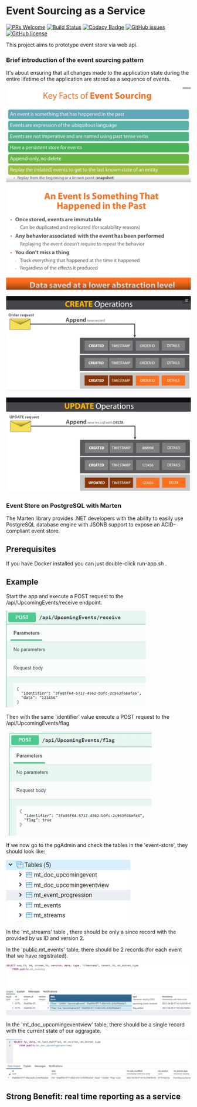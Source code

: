 #  Event Sourcing as a Service
[![PRs Welcome](https://img.shields.io/badge/PRs-welcome-brightgreen.svg)](http://makeapullrequest.com)
[![Build Status](https://travis-ci.com/profjordanov/EventSource.svg?branch=main)](https://travis-ci.com/profjordanov/EventSource)
[![Codacy Badge](https://app.codacy.com/project/badge/Grade/336d1f8c57b34420b454bbcc836d4088)](https://www.codacy.com/gh/profjordanov/EventSource/dashboard?utm_source=github.com&amp;utm_medium=referral&amp;utm_content=profjordanov/EventSource&amp;utm_campaign=Badge_Grade)
[![GitHub issues](https://img.shields.io/github/issues/profjordanov/EventSource)](https://github.com/profjordanov/EventSource/issues)
[![GitHub license](https://img.shields.io/github/license/profjordanov/EventSource)](https://github.com/profjordanov/EventSource/blob/main/LICENSE)

This project aims to prototype event store via web api.

### Brief introduction of the event sourcing pattern
It's about ensuring that all changes made to the application state during the entire lifetime of the application
are stored as a sequence of events.

![alt text](https://raw.githubusercontent.com/profjordanov/EventSource/master/docs/Capture2.JPG)

![alt text](https://raw.githubusercontent.com/profjordanov/EventSource/master/docs/Capture3.JPG)

![alt text](https://raw.githubusercontent.com/profjordanov/EventSource/master/docs/Capture4.JPG)

![alt text](https://raw.githubusercontent.com/profjordanov/EventSource/master/docs/Capture5.JPG)

### Event Store on PostgreSQL with Marten
The Marten library provides .NET developers with the ability to easily use PostgreSQL database engine with JSONB support to expose an ACID-compliant event store.

## Prerequisites
If you have Docker installed you can just double-click run-app.sh .

## Example

Start the app and execute a POST request to the /api/UpcomingEvents/receive endpoint.

![alt text](https://raw.githubusercontent.com/profjordanov/EventSource/master/docs/Capture6.JPG)

Then with the same 'identifier' value execute a POST request to the /api/UpcomingEvents/flag

![alt text](https://raw.githubusercontent.com/profjordanov/EventSource/master/docs/Capture7.JPG)

If we now go to the pgAdmin and check the tables in the 'event-store', they should look like:

![alt text](https://raw.githubusercontent.com/profjordanov/EventSource/master/docs/Capture8.JPG)

In the 'mt_streams' table , there should be only a since record with the provided by us ID and version 2.

In the 'public.mt_events' table, there should be 2 records (for each event that we have registrated).

![alt text](https://raw.githubusercontent.com/profjordanov/EventSource/master/docs/Capture9.JPG)

In the 'mt_doc_upcomingeventview' table, there should be a single record with the current state of our aggragate.

![alt text](https://raw.githubusercontent.com/profjordanov/EventSource/master/docs/Capture10.JPG)

## Strong Benefit: real time reporting as a service
